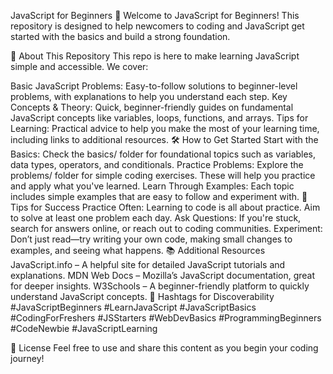 JavaScript for Beginners 🌱
Welcome to JavaScript for Beginners! This repository is designed to help newcomers to coding and JavaScript get started with the basics and build a strong foundation.

📖 About This Repository
This repo is here to make learning JavaScript simple and accessible. We cover:

Basic JavaScript Problems: Easy-to-follow solutions to beginner-level problems, with explanations to help you understand each step.
Key Concepts & Theory: Quick, beginner-friendly guides on fundamental JavaScript concepts like variables, loops, functions, and arrays.
Tips for Learning: Practical advice to help you make the most of your learning time, including links to additional resources.
🛠️ How to Get Started
Start with the Basics: Check the basics/ folder for foundational topics such as variables, data types, operators, and conditionals.
Practice Problems: Explore the problems/ folder for simple coding exercises. These will help you practice and apply what you've learned.
Learn Through Examples: Each topic includes simple examples that are easy to follow and experiment with.
🚀 Tips for Success
Practice Often: Learning to code is all about practice. Aim to solve at least one problem each day.
Ask Questions: If you're stuck, search for answers online, or reach out to coding communities.
Experiment: Don’t just read—try writing your own code, making small changes to examples, and seeing what happens.
📚 Additional Resources
JavaScript.info – A helpful site for detailed JavaScript tutorials and explanations.
MDN Web Docs – Mozilla’s JavaScript documentation, great for deeper insights.
W3Schools – A beginner-friendly platform to quickly understand JavaScript concepts.
🔖 Hashtags for Discoverability
#JavaScriptBeginners #LearnJavaScript #JavaScriptBasics #CodingForFreshers #JSStarters #WebDevBasics #ProgrammingBeginners #CodeNewbie #JavaScriptLearning

📜 License
Feel free to use and share this content as you begin your coding journey!
